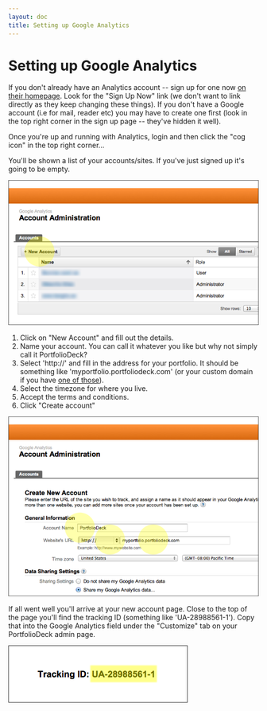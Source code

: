 ```yaml
---
layout: doc
title: Setting up Google Analytics
---
```



# <span>Setting up</span> Google Analytics

If you don't already have an Analytics account -- sign up for one now [on their homepage](http://www.google.com/analytics/). Look for the "Sign Up Now" link (we don't want to link directly as they keep changing these things). If you don't have a Google account (i.e for mail, reader etc) you may have to create one first (look in the top right corner in the sign up page -- they've hidden it well).

Once you're up and running with Analytics, login and then click the "cog icon" in the top right corner…

You'll be shown a list of your accounts/sites. If you've just signed up it's going to be empty. 

![Getting started](graphics/ga1.png)

1. Click on "New Account" and fill out the details.
2. Name your account. You can call it whatever you like but why not simply call it PortfolioDeck?
2. Select 'http://' and fill in the address for your portfolio. It should be something like 'myportfolio.portfoliodeck.com' (or your custom domain if you have [one of those](custom-domain)). 
3. Select the timezone for where you live.
4. Accept the terms and conditions.
5. Click "Create account"


![Creating account](graphics/ga2.png) 

If all went well you'll arrive at your new account page. Close to the top of the page you'll find the tracking ID (something like 'UA-28988561-1'). Copy that into the Google Analytics field under the "Customize" tab on your PortfolioDeck admin page.

![Tracking ID](graphics/ga3.png) 